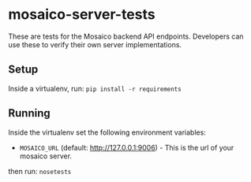 # mosaico-server-tests

These are tests for the Mosaico backend API endpoints.  Developers can
use these to verify their own server implementations.

## Setup

Inside a virtualenv, run: `pip install -r requirements`

## Running

Inside the virtualenv set the following environment variables:

   * `MOSAICO_URL` (default: http://127.0.0.1:9006) - This is the url of your mosaico server.

then run: `nosetests`
